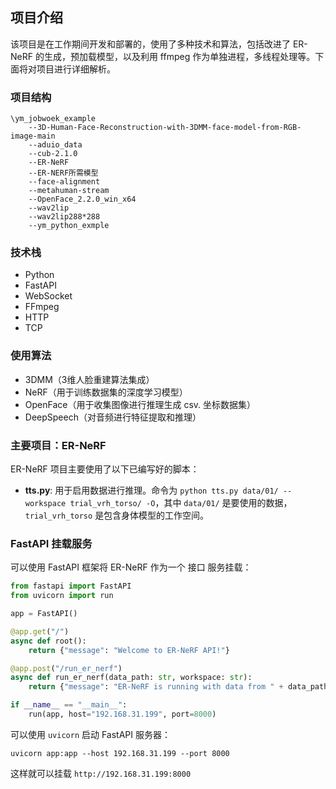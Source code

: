 ## 项目介绍

该项目是在工作期间开发和部署的，使用了多种技术和算法，包括改进了 ER-NeRF 的生成，预加载模型，以及利用 ffmpeg 作为单独进程，多线程处理等。下面将对项目进行详细解析。

### 项目结构

```
\ym_jobwoek_example
    --3D-Human-Face-Reconstruction-with-3DMM-face-model-from-RGB-image-main
    --aduio_data
    --cub-2.1.0
    --ER-NeRF
    --ER-NERF所需模型
    --face-alignment
    --metahuman-stream
    --OpenFace_2.2.0_win_x64
    --wav2lip
    --wav2lip288*288
    --ym_python_exmple
```

### 技术栈

- Python
- FastAPI
- WebSocket
- FFmpeg
- HTTP
- TCP

### 使用算法

- 3DMM（3维人脸重建算法集成）
- NeRF（用于训练数据集的深度学习模型）
- OpenFace（用于收集图像进行推理生成 csv. 坐标数据集）
- DeepSpeech（对音频进行特征提取和推理）

### 主要项目：ER-NeRF

ER-NeRF 项目主要使用了以下已编写好的脚本：

- **tts.py**: 用于启用数据进行推理。命令为 `python tts.py data/01/ --workspace trial_vrh_torso/ -O`，其中 `data/01/` 是要使用的数据，`trial_vrh_torso` 是包含身体模型的工作空间。

### FastAPI 挂载服务

可以使用 FastAPI 框架将 ER-NeRF 作为一个 接口 服务挂载：

```python
from fastapi import FastAPI
from uvicorn import run

app = FastAPI()

@app.get("/")
async def root():
    return {"message": "Welcome to ER-NeRF API!"}

@app.post("/run_er_nerf")
async def run_er_nerf(data_path: str, workspace: str):
    return {"message": "ER-NeRF is running with data from " + data_path}

if __name__ == "__main__":
    run(app, host="192.168.31.199", port=8000)
```

可以使用 `uvicorn` 启动 FastAPI 服务器：

```
uvicorn app:app --host 192.168.31.199 --port 8000
```

这样就可以挂载 `http://192.168.31.199:8000` 
